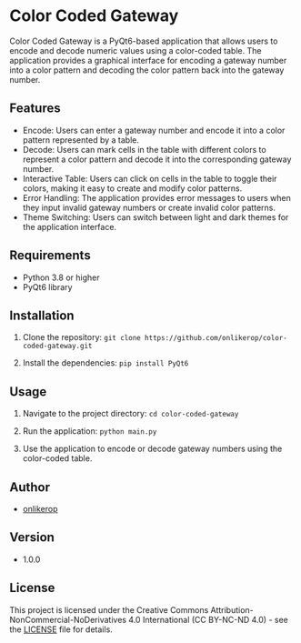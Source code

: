 # Color Coded Gateway

Color Coded Gateway is a PyQt6-based application that allows users to encode and decode numeric values using a color-coded table. The application provides a graphical interface for encoding a gateway number into a color pattern and decoding the color pattern back into the gateway number.

## Features

- Encode: Users can enter a gateway number and encode it into a color pattern represented by a table.
- Decode: Users can mark cells in the table with different colors to represent a color pattern and decode it into the corresponding gateway number.
- Interactive Table: Users can click on cells in the table to toggle their colors, making it easy to create and modify color patterns.
- Error Handling: The application provides error messages to users when they input invalid gateway numbers or create invalid color patterns.
- Theme Switching: Users can switch between light and dark themes for the application interface.

## Requirements

- Python 3.8 or higher
- PyQt6 library

## Installation

1. Clone the repository:
`git clone https://github.com/onlikerop/color-coded-gateway.git`

2. Install the dependencies:
`pip install PyQt6`

## Usage

1. Navigate to the project directory:
`cd color-coded-gateway`

2. Run the application:
`python main.py`

3. Use the application to encode or decode gateway numbers using the color-coded table.

## Author

- [onlikerop](https://github.com/onlikerop)

## Version

- 1.0.0

## License

This project is licensed under the Creative Commons Attribution-NonCommercial-NoDerivatives 4.0 International (CC BY-NC-ND 4.0) - see the [LICENSE](LICENSE.MD) file for details.